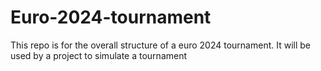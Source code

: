 # Euro-2024-tournament
This repo is for the overall structure of a euro 2024 tournament. It will be used by a project to simulate a tournament
